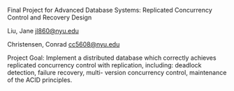 Final Project for Advanced Database Systems: Replicated Concurrency Control and Recovery Design

Liu, Jane jl860@nyu.edu

Christensen, Conrad cc5608@nyu.edu

Project Goal: Implement a distributed database which correctly achieves replicated concurrency control with replication, including: deadlock detection, failure recovery, multi- version concurrency control, maintenance of the ACID principles.
